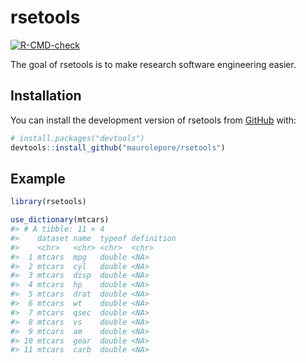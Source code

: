
<!-- README.md is generated from README.Rmd. Please edit that file -->

# rsetools

<!-- badges: start -->

[![R-CMD-check](https://github.com/maurolepore/rsetools/actions/workflows/R-CMD-check.yaml/badge.svg)](https://github.com/maurolepore/rsetools/actions/workflows/R-CMD-check.yaml)
<!-- badges: end -->

The goal of rsetools is to make research software engineering easier.

## Installation

You can install the development version of rsetools from
[GitHub](https://github.com/) with:

``` r
# install.packages("devtools")
devtools::install_github("maurolepore/rsetools")
```

## Example

``` r
library(rsetools)

use_dictionary(mtcars)
#> # A tibble: 11 × 4
#>    dataset name  typeof definition
#>    <chr>   <chr> <chr>  <chr>     
#>  1 mtcars  mpg   double <NA>      
#>  2 mtcars  cyl   double <NA>      
#>  3 mtcars  disp  double <NA>      
#>  4 mtcars  hp    double <NA>      
#>  5 mtcars  drat  double <NA>      
#>  6 mtcars  wt    double <NA>      
#>  7 mtcars  qsec  double <NA>      
#>  8 mtcars  vs    double <NA>      
#>  9 mtcars  am    double <NA>      
#> 10 mtcars  gear  double <NA>      
#> 11 mtcars  carb  double <NA>
```
